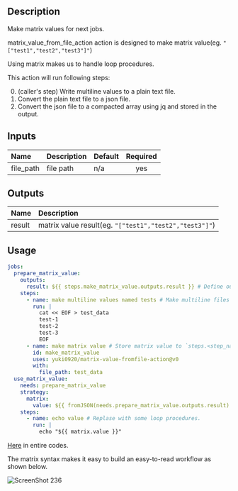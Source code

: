 

<!-- actdocs start -->

## Description

Make matrix values for next jobs.

matrix_value_from_file_action action is designed to make matrix value(eg. `"["test1","test2","test3"]"`)

Using matrix makes us to handle loop procedures.

This action will run following steps:

0. (caller's step) Write multiline values to a plain text file.
1. Convert the plain text file to a json file.
2. Convert the json file to a compacted array using jq and stored in the output.

## Inputs

| Name | Description | Default | Required |
| :--- | :---------- | :------ | :------: |
| file_path | file path | n/a | yes |

## Outputs

| Name | Description |
| :--- | :---------- |
| result | matrix value result(eg. `"["test1","test2","test3"]"`) |

<!-- actdocs end -->

## Usage

```yaml
jobs:
  prepare_matrix_value:
    outputs:
      result: ${{ steps.make_matrix_value.outputs.result }} # Define outputs to next jobs.
    steps:
      - name: make multiline values named tests # Make multiline files for loop procedure.
        run: |
          cat << EOF > test_data
          test-1
          test-2
          test-3
          EOF
      - name: make matrix value # Store matrix value to `steps.<step_name>.<id>.result`.
        id: make_matrix_value
        uses: yuki0920/matrix-value-fromfile-action@v0
        with:
          file_path: test_data
  use_matrix_value:
    needs: prepare_matrix_value
    strategy:
      matrix:
        value: ${{ fromJSON(needs.prepare_matrix_value.outputs.result) }} # Use matrix value.
    steps:
      - name: echo value # Replase with some loop procedures.
        run: |
          echo "${{ matrix.value }}"
```

[Here](https://github.com/yuki0920/matrix-value-from-file-action/blob/main/.github/workflows/test.yaml) in entire codes.

The matrix syntax makes it easy to build an easy-to-read workflow as shown below.

![ScreenShot 236](https://user-images.githubusercontent.com/47182350/216739253-92b70085-0e00-4c01-b44f-79b048ef929c.png)

